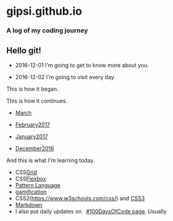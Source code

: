 # gipsi.github.io

### A log of my coding journey

## Hello git!

* 2016-12-01  I'm going to get to know more about you.

* 2016-12-02  I'm going to visit every day. 
 
 This is how it began.



 This is how it continues.
 * [March](https://github.com/gipsi/gipsi.github.io/blob/master/March2017.md) 
* [February2017](https://github.com/gipsi/gipsi.github.io/blob/master/February2017.md)


* [January2017](https://github.com/gipsi/gipsi.github.io/blob/master/January2017.md)


* [December2016](https://github.com/gipsi/gipsi.github.io/blob/master/December2016.md)

And this is what I'm learning today.
* CSS[Grid](https://developer.mozilla.org/en-US/docs/Web/CSS/CSS_Grid_Layout/Basic_Concepts_of_Grid_Layout)
* CSS[Flexbox](https://medium.freecodecamp.com/understanding-flexbox-everything-you-need-to-know-b4013d4dc9af#.nhp69jpbk)
* [Pattern Language](https://en.m.wikipedia.org/wiki/Pattern_language)
* [gamification](https://www.coursera.org/learn/gamification)
* CSS2(https://www.w3schools.com/css/) and [CSS3](https://en.m.wikipedia.org/wiki/Cascading_Style_Sheets)
* [Markdown](https://daringfireball.net/projects/markdown/basics) 
* I also put daily updates on    [#100DaysOfCode page](https://github.com/gipsi/100-days-of-code). Usually
